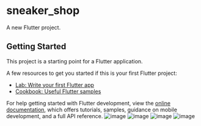 # sneaker_shop

A new Flutter project.

## Getting Started

This project is a starting point for a Flutter application.

A few resources to get you started if this is your first Flutter project:

- [Lab: Write your first Flutter app](https://docs.flutter.dev/get-started/codelab)
- [Cookbook: Useful Flutter samples](https://docs.flutter.dev/cookbook)

For help getting started with Flutter development, view the
[online documentation](https://docs.flutter.dev/), which offers tutorials,
samples, guidance on mobile development, and a full API reference.
![image](https://github.com/gczmurat/flutter_sneaker_shop/assets/104165687/bc5c3670-29ea-49df-a859-1c4e80b49378)
![image](https://github.com/gczmurat/flutter_sneaker_shop/assets/104165687/d5456bbf-1d26-4444-8114-3f620608405e)
![image](https://github.com/gczmurat/flutter_sneaker_shop/assets/104165687/b705919f-0c52-4954-bd40-a45c1dd4eaaa)
![image](https://github.com/gczmurat/flutter_sneaker_shop/assets/104165687/92e36981-4c1e-4b30-876e-236235886950)



